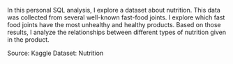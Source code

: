 In this personal SQL analysis, I explore a dataset about nutrition. This data was collected from several well-known fast-food joints. I explore which fast food joints have the most unhealthy and healthy products. Based on those results, I analyze the relationships between different types of nutrition given in the product.


Source: Kaggle
Dataset: Nutrition
